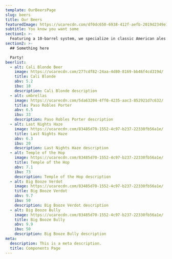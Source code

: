 ```yaml
---
template: OurBeersPage
slug: beers
title: Our Beers
featuredImage: https://ucarecdn.com/df0dc650-6938-412f-aefb-2019d2349e13/
subtitle: You know you want some
section1: >-
  Featuring a 10-barrel system, we specialize in classic American ales and lagers along with Belgian-style beers.   There is a beer for everyone - whether you prefer light, hoppy, fruity, malted, or sweet. 
section2: >-
  ## Something here

  Party!
beerlist:
  - alt: Cali Blonde Beer
    image: https://ucarecdn.com/277cdf82-24aa-4d80-8169-bb46f4cd319d/
    title: Cali Blonde
    abv: 5.2
    ibu: 18
    description: Cali Blonde description
  - alt: umbrellas
    image: https://ucarecdn.com/5da63204-4ff0-4235-aac3-852921d7c632/
    title: Paso Robles Porter
    abv: 6.5
    ibu: 33
    description: Paso Robles Porter description
  - alt: Last Nights Haze
    image: https://ucarecdn.com/83485d70-1552-4c97-b237-22330fb56a1e/
    title: Last Nights Haze
    abv: 6.3
    ibu: 20
    description: Last Nights Haze description
  - alt: Temple of the Hop
    image: https://ucarecdn.com/83485d70-1552-4c97-b237-22330fb56a1e/
    title: Temple of the Hop
    abv: 7.1
    ibu: 73
    description: Temple of the Hop description
  - alt: Big Booze Verdot
    image: https://ucarecdn.com/83485d70-1552-4c97-b237-22330fb56a1e/
    title: Big Booze Verdot
    abv: 9.7
    ibu: 50
    description: Big Booze Verdot description
  - alt: Big Booze Bully
    image: https://ucarecdn.com/83485d70-1552-4c97-b237-22330fb56a1e/
    title: Big Booze Bully
    abv: 9.9
    ibu: 50
    description: Big Booze Bully description
meta:
  description: This is a meta description.
  title: Components Page
---
```

